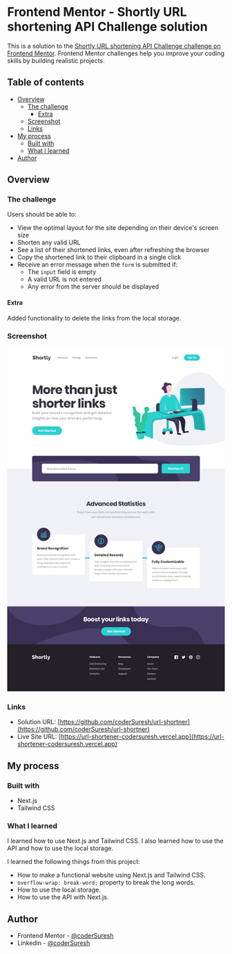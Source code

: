 # Frontend Mentor - Shortly URL shortening API Challenge solution

This is a solution to the [Shortly URL shortening API Challenge challenge on Frontend Mentor](https://www.frontendmentor.io/challenges/url-shortening-api-landing-page-2ce3ob-G). Frontend Mentor challenges help you improve your coding skills by building realistic projects. 

## Table of contents

- [Overview](#overview)
  - [The challenge](#the-challenge)
    - [Extra](#extra)
  - [Screenshot](#screenshot)
  - [Links](#links)
- [My process](#my-process)
  - [Built with](#built-with)
  - [What I learned](#what-i-learned)
- [Author](#author)


## Overview

### The challenge

Users should be able to:

- View the optimal layout for the site depending on their device's screen size
- Shorten any valid URL
- See a list of their shortened links, even after refreshing the browser
- Copy the shortened link to their clipboard in a single click
- Receive an error message when the `form` is submitted if:
  - The `input` field is empty
  - A valid URL is not entered
  - Any error from the server should be displayed

#### Extra
Added functionality to delete the links from the local storage.

### Screenshot

![Design preview for the Shortly URL shortening API coding challenge](./design/desktop-design.jpg)

### Links

- Solution URL: [https://github.com/coderSuresh/url-shortner](https://github.com/coderSuresh/url-shortner)
- Live Site URL: [https://url-shortener-codersuresh.vercel.app](https://url-shortener-codersuresh.vercel.app)

## My process

### Built with

- Next.js
- Tailwind CSS

### What I learned

I learned how to use Next.js and Tailwind CSS. I also learned how to use the API and how to use the local storage.

I learned the following things from this project:

- How to make a functional website using Next.js and Tailwind CSS.
- `overflow-wrap: break-word;` property to break the long words.
- How to use the local storage.
- How to use the API with Next.js.

## Author

- Frontend Mentor - [@coderSuresh](https://www.frontendmentor.io/profile/codersuresh)
- Linkedin - [@coderSuresh](https://www.linkedin.com/in/coderSuresh)
